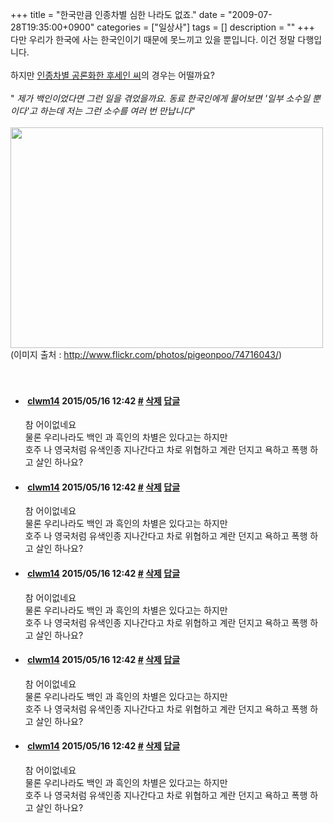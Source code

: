 +++
title = "한국만큼 인종차별 심한 나라도 없죠."
date = "2009-07-28T19:35:00+0900"
categories = ["일상사"]
tags = []
description = ""
+++
<span class="copyright_entry" style="display:block;" title="한국만큼 인종차별 심한 나라도 없죠.@@**@@http://shed.egloos.com/1933071"></span>다만 우리가 한국에 사는 한국인이기 때문에 못느끼고 있을 뿐입니다. 이건 정말 다행입니다. 
<br>
<br>하지만 
<a href="http://issue.media.daum.net/society/people/view.html?issueid=2734&amp;newsid=20090728143207297&amp;cp=yonhap">인종차별 공론화한 후세인 씨</a>의 경우는 어떨까요?
<br>
<br>"
<span style="font-style: italic;">제가 백인이었다면 그런 일을 겪었을까요. 동료 한국인에게 물어보면 '일부 소수일 뿐이다'고 하는데 저는 그런 소수를 여러 번 만납니다</span>"
<br>
<br>
<img border="0" onmouseover="this.style.cursor='pointer'" alt="" src="/attachment/1933071_1.jpg" width="500" height="353" onclick="Control.Modal.openDialog(this, event, 'http://pds13.egloos.com/pds/200907/28/82/a0003782_4a6efe1f294c8.jpg', 500, 353);">
<br>(이미지 출처 : http://www.flickr.com/photos/pigeonpoo/74716043/)
<br>
<br>
<br> 
<!--
       <rdf:RDF xmlns:rdf="http://www.w3.org/1999/02/22-rdf-syntax-ns#"
		    xmlns:dc="http://purl.org/dc/elements/1.1/"
		    xmlns:trackback="http://madskills.com/public/xml/rss/module/trackback/">
       <rdf:Description
	        rdf:about="http://shed.egloos.com/1933071"
	        dc:identifier="http://shed.egloos.com/1933071"
	        dc:title="한국만큼 인종차별 심한 나라도 없죠."
	        trackback:ping="http://shed.egloos.com/tb/1933071"/>
       </rdf:RDF>
       -->

<ul><li class="comment_item"> <h4 class="comment_writer_info"> <span class="comment_gravatar"><img src="http://md.egloos.com/img/eg/profile_anonymous.jpg" alt=""></span> <span class="comment_writer"><a href="http://naver.com" title="http://naver.com" target="_blank">clwm14</a></span> <span class="comment_datetime" title="2015/05/16 12:42">2015/05/16 12:42</span> <span class="comment_link"><a name="8737310" href="http://shed.egloos.com/1933071#8737310" title="#">#</a> </span> <span class="comment_admin"> <a href="#" onclick="delComment_view('a0003782','1933071','8737310','','','0'); return false;">삭제</a> <a href="javascript:;" onclick="replyComment('replyform1933071','1933071','8737310',5,'','http://', '', 'http://shed.egloos.com/1933071#cmt','','0'); return false;" title="답글">답글</a> </span> <span class="comment_security"></span> </h4>
 <div id="comment_8737310">
  참 어이없네요
  <br>물론 우리나라도 백인 과 흑인의 차별은 있다고는 하지만
  <br>호주 나 영국처럼 유색인종 지나간다고 차로 위협하고 계란 던지고 욕하고 폭행 하고 살인 하나요?
  <br>
 </div> 
 <div id="reply1933071_8737310" class="comment_write reply_write" style="display:none;"></div> </li>
<li class="comment_item"> <h4 class="comment_writer_info"> <span class="comment_gravatar"><img src="http://md.egloos.com/img/eg/profile_anonymous.jpg" alt=""></span> <span class="comment_writer"><a href="http://naver.com" title="http://naver.com" target="_blank">clwm14</a></span> <span class="comment_datetime" title="2015/05/16 12:42">2015/05/16 12:42</span> <span class="comment_link"><a name="8737311" href="http://shed.egloos.com/1933071#8737311" title="#">#</a> </span> <span class="comment_admin"> <a href="#" onclick="delComment_view('a0003782','1933071','8737311','','','0'); return false;">삭제</a> <a href="javascript:;" onclick="replyComment('replyform1933071','1933071','8737311',5,'','http://', '', 'http://shed.egloos.com/1933071#cmt','','0'); return false;" title="답글">답글</a> </span> <span class="comment_security"></span> </h4>
 <div id="comment_8737311">
  참 어이없네요
  <br>물론 우리나라도 백인 과 흑인의 차별은 있다고는 하지만
  <br>호주 나 영국처럼 유색인종 지나간다고 차로 위협하고 계란 던지고 욕하고 폭행 하고 살인 하나요?
  <br>
 </div> 
 <div id="reply1933071_8737311" class="comment_write reply_write" style="display:none;"></div> </li>
<li class="comment_item"> <h4 class="comment_writer_info"> <span class="comment_gravatar"><img src="http://md.egloos.com/img/eg/profile_anonymous.jpg" alt=""></span> <span class="comment_writer"><a href="http://naver.com" title="http://naver.com" target="_blank">clwm14</a></span> <span class="comment_datetime" title="2015/05/16 12:42">2015/05/16 12:42</span> <span class="comment_link"><a name="8737312" href="http://shed.egloos.com/1933071#8737312" title="#">#</a> </span> <span class="comment_admin"> <a href="#" onclick="delComment_view('a0003782','1933071','8737312','','','0'); return false;">삭제</a> <a href="javascript:;" onclick="replyComment('replyform1933071','1933071','8737312',5,'','http://', '', 'http://shed.egloos.com/1933071#cmt','','0'); return false;" title="답글">답글</a> </span> <span class="comment_security"></span> </h4>
 <div id="comment_8737312">
  참 어이없네요
  <br>물론 우리나라도 백인 과 흑인의 차별은 있다고는 하지만
  <br>호주 나 영국처럼 유색인종 지나간다고 차로 위협하고 계란 던지고 욕하고 폭행 하고 살인 하나요?
  <br>
 </div> 
 <div id="reply1933071_8737312" class="comment_write reply_write" style="display:none;"></div> </li>
<li class="comment_item"> <h4 class="comment_writer_info"> <span class="comment_gravatar"><img src="http://md.egloos.com/img/eg/profile_anonymous.jpg" alt=""></span> <span class="comment_writer"><a href="http://naver.com" title="http://naver.com" target="_blank">clwm14</a></span> <span class="comment_datetime" title="2015/05/16 12:42">2015/05/16 12:42</span> <span class="comment_link"><a name="8737313" href="http://shed.egloos.com/1933071#8737313" title="#">#</a> </span> <span class="comment_admin"> <a href="#" onclick="delComment_view('a0003782','1933071','8737313','','','0'); return false;">삭제</a> <a href="javascript:;" onclick="replyComment('replyform1933071','1933071','8737313',5,'','http://', '', 'http://shed.egloos.com/1933071#cmt','','0'); return false;" title="답글">답글</a> </span> <span class="comment_security"></span> </h4>
 <div id="comment_8737313">
  참 어이없네요
  <br>물론 우리나라도 백인 과 흑인의 차별은 있다고는 하지만
  <br>호주 나 영국처럼 유색인종 지나간다고 차로 위협하고 계란 던지고 욕하고 폭행 하고 살인 하나요?
  <br>
 </div> 
 <div id="reply1933071_8737313" class="comment_write reply_write" style="display:none;"></div> </li>
<li class="comment_item"> <h4 class="comment_writer_info"> <span class="comment_gravatar"><img src="http://md.egloos.com/img/eg/profile_anonymous.jpg" alt=""></span> <span class="comment_writer"><a href="http://naver.com" title="http://naver.com" target="_blank">clwm14</a></span> <span class="comment_datetime" title="2015/05/16 12:42">2015/05/16 12:42</span> <span class="comment_link"><a name="8737314" href="http://shed.egloos.com/1933071#8737314" title="#">#</a> </span> <span class="comment_admin"> <a href="#" onclick="delComment_view('a0003782','1933071','8737314','','','0'); return false;">삭제</a> <a href="javascript:;" onclick="replyComment('replyform1933071','1933071','8737314',5,'','http://', '', 'http://shed.egloos.com/1933071#cmt','','0'); return false;" title="답글">답글</a> </span> <span class="comment_security"></span> </h4>
 <div id="comment_8737314">
  참 어이없네요
  <br>물론 우리나라도 백인 과 흑인의 차별은 있다고는 하지만
  <br>호주 나 영국처럼 유색인종 지나간다고 차로 위협하고 계란 던지고 욕하고 폭행 하고 살인 하나요?
  <br>
 </div> 
 <div id="reply1933071_8737314" class="comment_write reply_write" style="display:none;"></div> </li></ul>